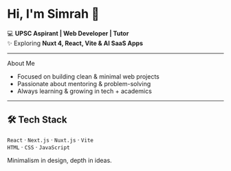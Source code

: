 # Hi, I'm Simrah 👋  

💻 **UPSC Aspirant | Web Developer | Tutor**  
✨ Exploring **Nuxt 4, React, Vite & AI SaaS Apps**  

---

About Me
- Focused on building clean & minimal web projects  
- Passionate about mentoring & problem-solving  
- Always learning & growing in tech + academics  

---

## 🛠 Tech Stack
`React` · `Next.js` · `Nuxt.js` · `Vite`  
`HTML` · `CSS` · `JavaScript`


Minimalism in design, depth in ideas. 
